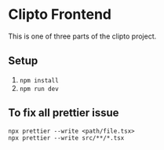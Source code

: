 # Clipto Frontend

This is one of three parts of the clipto project.

## Setup

1.  `npm install`
2.  `npm run dev`

## To fix all prettier issue

```
npx prettier --write <path/file.tsx>
npx prettier --write src/**/*.tsx
```

